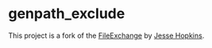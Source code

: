 # genpath_exclude

This project is a fork of the [FileExchange](http://www.mathworks.com/matlabcentral/fileexchange/22209-genpath-exclude) by [Jesse Hopkins](http://www.mathworks.com/matlabcentral/profile/authors/697331-jesse-hopkins).

